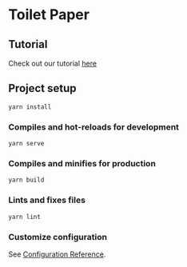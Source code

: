 # Toilet Paper

## Tutorial
Check out our tutorial [here]('https://github.com/Reedo0910/ToiletPaperMonitor/blob/master/doc/Tutorial.pdf') 

## Project setup
```
yarn install
```

### Compiles and hot-reloads for development
```
yarn serve
```

### Compiles and minifies for production
```
yarn build
```

### Lints and fixes files
```
yarn lint
```

### Customize configuration
See [Configuration Reference](https://cli.vuejs.org/config/).
